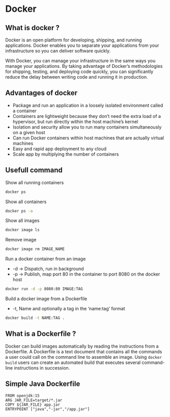 # Docker

## What is docker ?

Docker is an open platform for developing, shipping, and running applications. Docker enables you to separate your applications from your infrastructure so you can deliver software quickly.

With Docker, you can manage your infrastructure in the same ways you manage your applications. By taking advantage of Docker’s methodologies for shipping, testing, and deploying code quickly, you can significantly reduce the delay between writing code and running it in production.

## Advantages of docker

- Package and run an application in a loosely isolated environment called a container
- Containers are lightweight because they don’t need the extra load of a hypervisor, but run directly within the host machine’s kernel
- Isolation and security allow you to run many containers simultaneously on a given host
- Can run Docker containers within host machines that are actually virtual machines
- Easy and rapid app deployment to any cloud
- Scale app by multiplying the number of containers

## Usefull command

Show all running containers

```bash
docker ps
```

Show all containers

```bash
docker ps -a
```

Show all images

```bash
docker image ls
```

Remove image

```bash
docker image rm IMAGE_NAME
```

Run a docker container from an image

- -d -> Dispatch, run in background
- -p -> Publish, map port 80 in the container to port 8080 on the docker host

```bash
docker run -d -p 8080:80 IMAGE:TAG
```

Build a docker image from a Dockerfile

- -t, Name and optionally a tag in the ‘name:tag’ format

```bash
docker build -t NAME:TAG .
```

## What is a Dockerfile ?

Docker can build images automatically by reading the instructions from a Dockerfile. A Dockerfile is a text document that contains all the commands a user could call on the command line to assemble an image. Using `docker build` users can create an automated build that executes several command-line instructions in succession.

## Simple Java Dockerfile

```docker
FROM openjdk:15
ARG JAR_FILE=target/*.jar
COPY ${JAR_FILE} app.jar
ENTRYPOINT ["java","-jar","/app.jar"]
```

